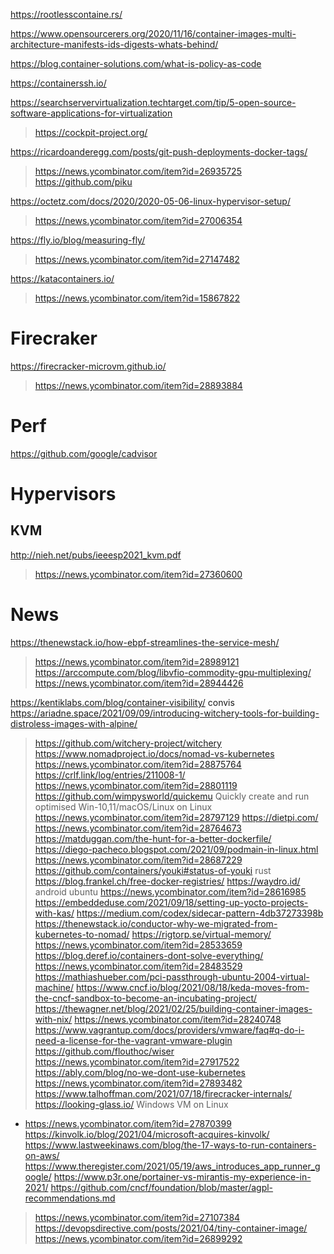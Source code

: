 https://rootlesscontaine.rs/

https://www.opensourcerers.org/2020/11/16/container-images-multi-architecture-manifests-ids-digests-whats-behind/

https://blog.container-solutions.com/what-is-policy-as-code

https://containerssh.io/


https://searchservervirtualization.techtarget.com/tip/5-open-source-software-applications-for-virtualization
> https://cockpit-project.org/

https://ricardoanderegg.com/posts/git-push-deployments-docker-tags/
> https://news.ycombinator.com/item?id=26935725
  > https://github.com/piku

https://octetz.com/docs/2020/2020-05-06-linux-hypervisor-setup/
> https://news.ycombinator.com/item?id=27006354

https://fly.io/blog/measuring-fly/
> https://news.ycombinator.com/item?id=27147482

https://katacontainers.io/
> https://news.ycombinator.com/item?id=15867822

# Firecraker

https://firecracker-microvm.github.io/
> https://news.ycombinator.com/item?id=28893884

# Perf
https://github.com/google/cadvisor

# Hypervisors
## KVM
http://nieh.net/pubs/ieeesp2021_kvm.pdf
> https://news.ycombinator.com/item?id=27360600

# News
https://thenewstack.io/how-ebpf-streamlines-the-service-mesh/
> https://news.ycombinator.com/item?id=28989121
https://arccompute.com/blog/libvfio-commodity-gpu-multiplexing/
> https://news.ycombinator.com/item?id=28944426

https://kentiklabs.com/blog/container-visibility/ convis
https://ariadne.space/2021/09/09/introducing-witchery-tools-for-building-distroless-images-with-alpine/
> https://github.com/witchery-project/witchery
https://www.nomadproject.io/docs/nomad-vs-kubernetes
> https://news.ycombinator.com/item?id=28875764
https://crlf.link/log/entries/211008-1/
> https://news.ycombinator.com/item?id=28801119
https://github.com/wimpysworld/quickemu Quickly create and run optimised Win-10,11/macOS/Linux on Linux
> https://news.ycombinator.com/item?id=28797129
https://dietpi.com/
> https://news.ycombinator.com/item?id=28764673
https://matduggan.com/the-hunt-for-a-better-dockerfile/
https://diego-pacheco.blogspot.com/2021/09/podmain-in-linux.html
> https://news.ycombinator.com/item?id=28687229
https://github.com/containers/youki#status-of-youki rust
https://blog.frankel.ch/free-docker-registries/
https://waydro.id/ android ubuntu
> https://news.ycombinator.com/item?id=28616985
https://embeddeduse.com/2021/09/18/setting-up-yocto-projects-with-kas/
https://medium.com/codex/sidecar-pattern-4db37273398b
https://thenewstack.io/conductor-why-we-migrated-from-kubernetes-to-nomad/
https://rigtorp.se/virtual-memory/
> https://news.ycombinator.com/item?id=28533659
https://blog.deref.io/containers-dont-solve-everything/
> https://news.ycombinator.com/item?id=28483529
https://mathiashueber.com/pci-passthrough-ubuntu-2004-virtual-machine/
https://www.cncf.io/blog/2021/08/18/keda-moves-from-the-cncf-sandbox-to-become-an-incubating-project/
https://thewagner.net/blog/2021/02/25/building-container-images-with-nix/
> https://news.ycombinator.com/item?id=28240748
https://www.vagrantup.com/docs/providers/vmware/faq#q-do-i-need-a-license-for-the-vagrant-vmware-plugin
https://github.com/flouthoc/wiser
> https://news.ycombinator.com/item?id=27917522
https://ably.com/blog/no-we-dont-use-kubernetes
> https://news.ycombinator.com/item?id=27893482
https://www.talhoffman.com/2021/07/18/firecracker-internals/
https://looking-glass.io/ Windows VM on Linux
+ https://news.ycombinator.com/item?id=27870399
https://kinvolk.io/blog/2021/04/microsoft-acquires-kinvolk/
https://www.lastweekinaws.com/blog/the-17-ways-to-run-containers-on-aws/
https://www.theregister.com/2021/05/19/aws_introduces_app_runner_google/
https://www.p3r.one/portainer-vs-mirantis-my-experience-in-2021/
https://github.com/cncf/foundation/blob/master/agpl-recommendations.md
> https://news.ycombinator.com/item?id=27107384
https://devopsdirective.com/posts/2021/04/tiny-container-image/
> https://news.ycombinator.com/item?id=26899292